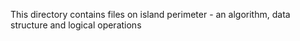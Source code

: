 This directory contains files on island perimeter - an algorithm, data structure and logical operations
